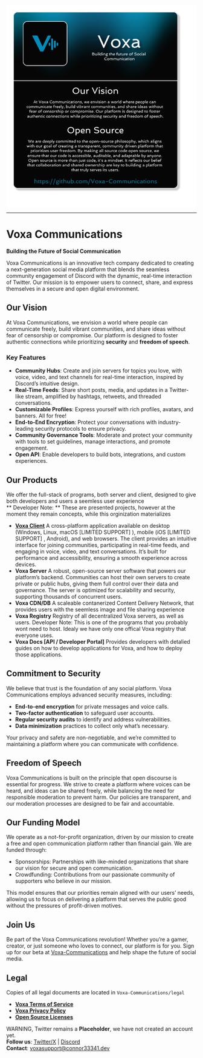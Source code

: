 <p><img align="center" src="card.png"></p>

---

# Voxa Communications

**Building the Future of Social Communication**

Voxa Communications is an innovative tech company dedicated to creating a next-generation social media platform that blends the seamless community engagement of Discord with the dynamic, real-time interaction of Twitter. Our mission is to empower users to connect, share, and express themselves in a secure and open digital environment.

## Our Vision
At Voxa Communications, we envision a world where people can communicate freely, build vibrant communities, and share ideas without fear of censorship or compromise. Our platform is designed to foster authentic connections while prioritizing **security** and **freedom of speech**.

### Key Features
- **Community Hubs**: Create and join servers for topics you love, with voice, video, and text channels for real-time interaction, inspired by Discord’s intuitive design.
- **Real-Time Feeds**: Share short posts, media, and updates in a Twitter-like stream, amplified by hashtags, retweets, and threaded conversations.
- **Customizable Profiles**: Express yourself with rich profiles, avatars, and banners. All for free!
- **End-to-End Encryption**: Protect your conversations with industry-leading security protocols to ensure privacy.
- **Community Governance Tools**:  Moderate and protect your community with tools to set guidelines, manage interactions, and promote engagement.
- **Open API**: Enable developers to build bots, integrations, and custom experiences.

## Our Products
We offer the full-stack of programs, both server and client, designed to give both developers and users a seemless user experience \
** Developer Note: ** These are presented projects, however at the moment they remain concepts, while this orginization materializes
 - **[Voxa Client](https://github.com/Voxa-Communications/VoxaCommunications-Client)** A cross-platform application available on desktop (Windows, Linux, macOS [LIMITED SUPPORT] ), mobile (iOS [LIMITED SUPPORT] , Android), and web browsers. The client provides an intuitive interface for joining communities, participating in real-time feeds, and engaging in voice, video, and text conversations. It’s built for performance and accessibility, ensuring a smooth experience across devices.
 - **Voxa Server** A robust, open-source server software that powers our platform’s backend. Communities can host their own servers to create private or public hubs, giving them full control over their data and governance. The server is optimized for scalability and security, supporting thousands of concurrent users.
 - **Voxa CDN/DB** A scaleable contanerized Content Delivery Network, that provides users with the seemless image and file sharing experience
 - **Voxa Registry** Registry of all decentralized Voxa servers, as well as users. Developer Note: This is one of the programs that you probably wont need to host. Idealy we have only one offical Voxa registry that everyone uses.
 - **Voxa Docs [API / Developer Portal]** Provides developers with detalied guides on how to develop applications for Voxa, and how to deploy those applications.

## Commitment to Security
We believe that trust is the foundation of any social platform. Voxa Communications employs advanced security measures, including:
- **End-to-end encryption** for private messages and voice calls.
- **Two-factor authentication** to safeguard user accounts.
- **Regular security audits** to identify and address vulnerabilities.
- **Data minimization** practices to collect only what’s necessary.

Your privacy and safety are non-negotiable, and we’re committed to maintaining a platform where you can communicate with confidence.

## Freedom of Speech
Voxa Communications is built on the principle that open discourse is essential for progress. We strive to create a platform where voices can be heard, and ideas can be shared freely, while balancing the need for responsible moderation to prevent harm. Our policies are transparent, and our moderation processes are designed to be fair and accountable.

## Our Funding Model
We operate as a not-for-profit organization, driven by our mission to create a free and open communication platform rather than financial gain. We are funded through:
 - Sponsorships: Partnerships with like-minded organizations that share our vision for secure and open communication.
 - Crowdfunding: Contributions from our passionate community of supporters who believe in our mission.

This model ensures that our priorities remain aligned with our users’ needs, allowing us to focus on delivering a platform that serves the public good without the pressures of profit-driven motives.

## Join Us
Be part of the Voxa Communications revolution! Whether you’re a gamer, creator, or just someone who loves to connect, our platform is for you. Sign up for our beta at [Voxa-Communications](https://voxa-communications.github.io) and help shape the future of social media.

## Legal
Copies of all legal documents are located in `Voxa-Communications/legal`
 - **[Voxa Terms of Service](https://github.com/Voxa-Communications/legal/raw/refs/heads/main/documents/TOS.txt)**
 - **[Voxa Privacy Policy](https://github.com/Voxa-Communications/legal/raw/refs/heads/main/documents/PrivacyPolicy.txt)**
 - **[Open Source Licenses]()**

WARNING, Twitter remains a **Placeholder**, we have not created an account yet. \
**Follow us**: [Twitter/X](https://twitter.com/---) | [Discord](https://discord.gg/euANtrvhUj)  
**Contact**: voxasupport@connor33341.dev
